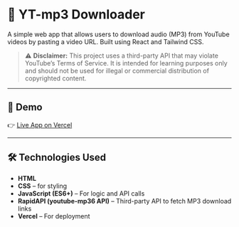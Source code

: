 # 🎵 YT-mp3 Downloader

A simple web app that allows users to download audio (MP3) from YouTube videos by pasting a video URL. Built using React and Tailwind CSS.

> ⚠️ **Disclaimer:** This project uses a third-party API that may violate YouTube’s Terms of Service. It is intended for learning purposes only and should not be used for illegal or commercial distribution of copyrighted content.

---

## 🔗 Demo

👉 [Live App on Vercel](https://yt-mp3-downloder-sadiyas-projects-0b74238e.vercel.app/)

---

## 🛠️ Technologies Used

- **HTML** 
- **CSS** – for styling
- **JavaScript (ES6+)** – For logic and API calls
- **RapidAPI (youtube-mp36 API)** – Third-party API to fetch MP3 download links
- **Vercel** – For deployment





